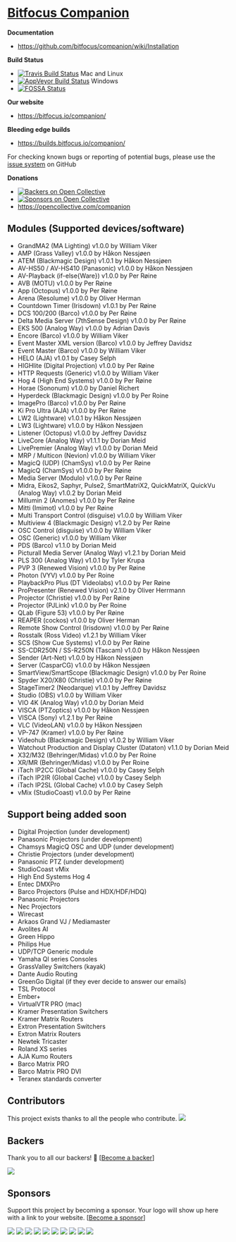 # [Bitfocus Companion](https://bitfocus.io/companion)

**Documentation**
* https://github.com/bitfocus/companion/wiki/Installation

**Build Status**
* [![Travis Build Status](https://travis-ci.org/bitfocus/companion.svg?branch=master)](https://travis-ci.org/bitfocus/companion) Mac and Linux
* [![AppVeyor Build Status](https://ci.appveyor.com/api/projects/status/github/bitfocus/companion?branch=master&svg=true)](https://ci.appveyor.com/project/haakonnessjoen/companion/branch/master) Windows
* [![FOSSA Status](https://app.fossa.io/api/projects/git%2Bgithub.com%2Fbitfocus%2Fcompanion.svg?type=shield)](https://app.fossa.io/projects/git%2Bgithub.com%2Fbitfocus%2Fcompanion?ref=badge_shield)

**Our website**
* https://bitfocus.io/companion/

**Bleeding edge builds**
* https://builds.bitfocus.io/companion/

For checking known bugs or reporting of potential bugs, please use the [issue system](https://github.com/bitfocus/companion/issues) on GitHub

**Donations**
* [![Backers on Open Collective](https://opencollective.com/companion/backers/badge.svg)](#backers)
* [![Sponsors on Open Collective](https://opencollective.com/companion/sponsors/badge.svg)](#sponsors)
* https://opencollective.com/companion

## Modules (Supported devices/software)
* GrandMA2 (MA Lighting) v1.0.0 by William Viker
* AMP (Grass Valley) v1.0.0 by Håkon Nessjøen
* ATEM (Blackmagic Design) v1.0.1 by Håkon Nessjøen
* AV-HS50 / AV-HS410 (Panasonic) v1.0.0 by Håkon Nessjøen
* AV-Playback (if-else{Ware}) v1.0.0 by Per Røine
* AVB (MOTU) v1.0.0 by Per Røine
* App (Octopus) v1.0.0 by Per Røine
* Arena (Resolume) v1.0.0 by Oliver Herman
* Countdown Timer (Irisdown) v1.0.1 by Per Røine
* DCS 100/200 (Barco) v1.0.0 by Per Røine
* Delta Media Server (7thSense Design) v1.0.0 by Per Røine
* EKS 500 (Analog Way) v1.0.0 by Adrian Davis
* Encore (Barco) v1.0.0 by William Viker
* Event Master XML version (Barco) v1.0.0 by Jeffrey Davidsz
* Event Master (Barco) v1.0.0 by William Viker
* HELO (AJA) v1.0.1 by Casey Selph
* HIGHlite (Digital Projection) v1.0.0 by Per Røine
* HTTP Requests (Generic) v1.0.0 by William Viker
* Hog 4 (High End Systems) v1.0.0 by Per Røine
* Horae (Sononum) v1.0.0 by Daniel Richert
* Hyperdeck (Blackmagic Design) v1.0.0 by Per Roine
* ImagePro (Barco) v1.0.0 by Per Røine
* Ki Pro Ultra (AJA) v1.0.0 by Per Røine
* LW2 (Lightware) v1.0.1 by Håkon Nessjøen
* LW3 (Lightware) v1.0.0 by Håkon Nessjøen
* Listener (Octopus) v1.0.0 by Jeffrey Davidsz
* LiveCore (Analog Way) v1.1.1 by Dorian Meid
* LivePremier (Analog Way) v1.0.0 by Dorian Meid
* MRP / Multicon (Nevion) v1.0.0 by William Viker
* MagicQ (UDP) (ChamSys) v1.0.0 by Per Røine
* MagicQ (ChamSys) v1.0.0 by Per Røine
* Media Server (Modulo) v1.0.0 by Per Røine
* Midra, Eikos2, Saphyr, Pulse2, SmartMatriX2, QuickMatriX, QuickVu (Analog Way) v1.0.2 by Dorian Meid
* Millumin 2 (Anomes) v1.0.0 by Per Røine
* Mitti (Imimot) v1.0.0 by Per Røine
* Multi Transport Control (disguise) v1.0.0 by William Viker
* Multiview 4 (Blackmagic Design) v1.2.0 by Per Røine
* OSC Control (disguise) v1.0.0 by William Viker
* OSC (Generic) v1.0.0 by William Viker
* PDS (Barco) v1.1.0 by Dorian Meid
* Picturall Media Server (Analog Way) v1.2.1 by Dorian Meid
* PLS 300 (Analog Way) v1.0.1 by Tyler Krupa
* PVP 3 (Renewed Vision) v1.0.0 by Per Røine
* Photon (VYV) v1.0.0 by Per Roine
* PlaybackPro Plus (DT Videolabs) v1.0.0 by Per Røine
* ProPresenter (Renewed Vision) v2.1.0 by Oliver Herrmann
* Projector (Christie) v1.0.0 by Per Røine
* Projector (PJLink) v1.0.0 by Per Roine
* QLab (Figure 53) v1.0.0 by Per Røine
* REAPER (cockos) v1.0.0 by Oliver Herman
* Remote Show Control (Irisdown) v1.0.0 by Per Røine
* Rosstalk (Ross Video) v1.2.1 by William Viker
* SCS (Show Cue Systems) v1.0.0 by Per Røine
* SS-CDR250N / SS-R250N (Tascam) v1.0.0 by Håkon Nessjøen
* Sender (Art-Net) v1.0.0 by Håkon Nessjøen
* Server (CasparCG) v1.0.0 by Håkon Nessjøen
* SmartView/SmartScope (Blackmagic Design) v1.0.0 by Per Roine
* Spyder X20/X80 (Christie) v1.0.0 by Per Røine
* StageTimer2 (Neodarque) v1.0.1 by Jeffrey Davidsz
* Studio (OBS) v1.0.0 by William Viker
* VIO 4K (Analog Way) v1.0.0 by Dorian Meid
* VISCA (PTZoptics) v1.0.0 by Håkon Nessjøen
* VISCA (Sony) v1.2.1 by Per Røine
* VLC (VideoLAN) v1.0.0 by Håkon Nessjøen
* VP-747 (Kramer) v1.0.0 by Per Røine
* Videohub (Blackmagic Design) v1.0.2 by William Viker
* Watchout Production and Display Cluster (Dataton) v1.1.0 by Dorian Meid
* X32/M32 (Behringer/Midas) v1.0.0 by Per Roine
* XR/MR (Behringer/Midas) v1.0.0 by Per Roine
* iTach IP2CC (Global Cache) v1.0.0 by Casey Selph
* iTach IP2IR (Global Cache) v1.0.0 by Casey Selph
* iTach IP2SL (Global Cache) v1.0.0 by Casey Selph
* vMix (StudioCoast) v1.0.0 by Per Røine

## Support being added soon
* Digital Projection (under development)
* Panasonic Projectors (under development)
* Chamsys MagicQ  OSC and UDP (under development)
* Christie Projectors (under development)
* Panasonic PTZ (under development)
* StudioCoast vMix
* High End Systems Hog 4
* Entec DMXPro
* Barco Projectors (Pulse and HDX/HDF/HDQ)
* Panasonic Projectors
* Nec Projectors
* Wirecast
* Arkaos Grand VJ / Mediamaster
* Avolites AI
* Green Hippo
* Philips Hue
* UDP/TCP Generic module
* Yamaha Ql series Consoles
* GrassValley Switchers (kayak)
* Dante Audio Routing
* GreenGo Digital (if they ever decide to answer our emails)
* TSL Protocol
* Ember+
* VirtualVTR PRO (mac)
* Kramer Presentation Switchers
* Kramer Matrix Routers
* Extron Presentation Switchers
* Extron Matrix Routers
* Newtek Tricaster
* Roland XS series
* AJA Kumo Routers
* Barco Matrix PRO
* Barco Matrix PRO DVI
* Teranex standards converter

## Contributors

This project exists thanks to all the people who contribute.
<a href="https://github.com/bitfocus/companion/contributors"><img src="https://opencollective.com/companion/contributors.svg?width=890&button=false" /></a>


## Backers

Thank you to all our backers! 🙏 [[Become a backer](https://opencollective.com/companion#backer)]

<a href="https://opencollective.com/companion#backers" target="_blank"><img src="https://opencollective.com/companion/backers.svg?width=890"></a>


## Sponsors

Support this project by becoming a sponsor. Your logo will show up here with a link to your website. [[Become a sponsor](https://opencollective.com/companion#sponsor)]

<a href="https://opencollective.com/companion/sponsor/0/website" target="_blank"><img src="https://opencollective.com/companion/sponsor/0/avatar.svg"></a>
<a href="https://opencollective.com/companion/sponsor/1/website" target="_blank"><img src="https://opencollective.com/companion/sponsor/1/avatar.svg"></a>
<a href="https://opencollective.com/companion/sponsor/2/website" target="_blank"><img src="https://opencollective.com/companion/sponsor/2/avatar.svg"></a>
<a href="https://opencollective.com/companion/sponsor/3/website" target="_blank"><img src="https://opencollective.com/companion/sponsor/3/avatar.svg"></a>
<a href="https://opencollective.com/companion/sponsor/4/website" target="_blank"><img src="https://opencollective.com/companion/sponsor/4/avatar.svg"></a>
<a href="https://opencollective.com/companion/sponsor/5/website" target="_blank"><img src="https://opencollective.com/companion/sponsor/5/avatar.svg"></a>
<a href="https://opencollective.com/companion/sponsor/6/website" target="_blank"><img src="https://opencollective.com/companion/sponsor/6/avatar.svg"></a>
<a href="https://opencollective.com/companion/sponsor/7/website" target="_blank"><img src="https://opencollective.com/companion/sponsor/7/avatar.svg"></a>
<a href="https://opencollective.com/companion/sponsor/8/website" target="_blank"><img src="https://opencollective.com/companion/sponsor/8/avatar.svg"></a>
<a href="https://opencollective.com/companion/sponsor/9/website" target="_blank"><img src="https://opencollective.com/companion/sponsor/9/avatar.svg"></a>


